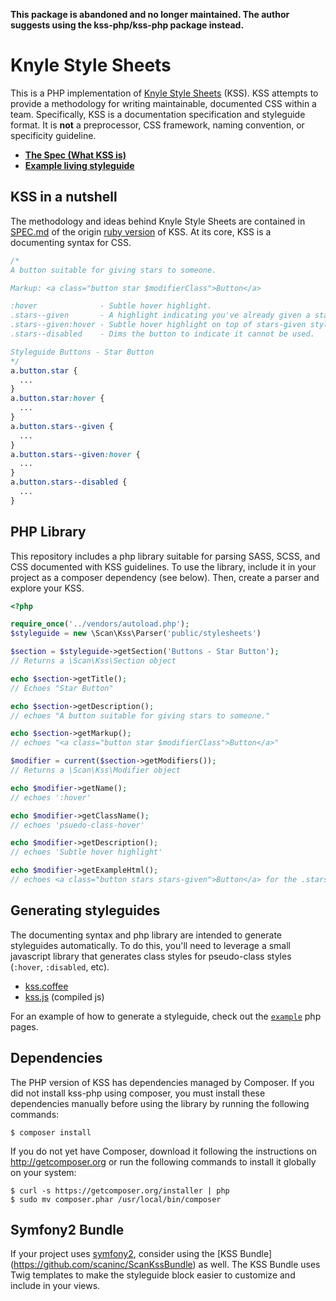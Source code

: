 __This package is abandoned and no longer maintained. The author suggests using the kss-php/kss-php package instead.__

# Knyle Style Sheets

This is a PHP implementation of [Knyle Style Sheets](http://warpspire.com/kss) (KSS). KSS attempts to provide a methodology for writing maintainable, documented CSS within a team. Specifically, KSS is a documentation specification and styleguide format. It is **not** a preprocessor, CSS framework, naming convention, or specificity guideline.

* **[The Spec (What KSS is)](https://github.com/kneath/kss/blob/master/SPEC.md)**
* **[Example living styleguide](https://github.com/scaninc/kss-php/tree/master/example)**

## KSS in a nutshell

The methodology and ideas behind Knyle Style Sheets are contained in [SPEC.md](https://github.com/kneath/kss/blob/master/SPEC.md) of the origin [ruby version](https://github.com/kneath/kss) of KSS. At its core, KSS is a documenting syntax for CSS.

```css
/*
A button suitable for giving stars to someone.

Markup: <a class="button star $modifierClass">Button</a>

:hover              - Subtle hover highlight.
.stars--given       - A highlight indicating you've already given a star.
.stars--given:hover - Subtle hover highlight on top of stars-given styling.
.stars--disabled    - Dims the button to indicate it cannot be used.

Styleguide Buttons - Star Button
*/
a.button.star {
  ...
}
a.button.star:hover {
  ...
}
a.button.stars--given {
  ...
}
a.button.stars--given:hover {
  ...
}
a.button.stars--disabled {
  ...
}
```

## PHP Library

This repository includes a php library suitable for parsing SASS, SCSS, and CSS documented with KSS guidelines. To use the library, include it in your project as a composer dependency (see below). Then, create a parser and explore your KSS.

```php
<?php

require_once('../vendors/autoload.php');
$styleguide = new \Scan\Kss\Parser('public/stylesheets')

$section = $styleguide->getSection('Buttons - Star Button');
// Returns a \Scan\Kss\Section object

echo $section->getTitle();
// Echoes "Star Button"

echo $section->getDescription();
// echoes "A button suitable for giving stars to someone."

echo $section->getMarkup();
// echoes "<a class="button star $modifierClass">Button</a>"

$modifier = current($section->getModifiers());
// Returns a \Scan\Kss\Modifier object

echo $modifier->getName();
// echoes ':hover'

echo $modifier->getClassName();
// echoes 'psuedo-class-hover'

echo $modifier->getDescription();
// echoes 'Subtle hover highlight'

echo $modifier->getExampleHtml();
// echoes <a class="button stars stars-given">Button</a> for the .stars-given modifier
```

## Generating styleguides

The documenting syntax and php library are intended to generate styleguides automatically. To do this, you'll need to leverage a small javascript library that generates class styles for pseudo-class styles (`:hover`, `:disabled`, etc).

* [kss.coffee](https://github.com/scaninc/kss-php/blob/master/lib/Scan/kss.coffee)
* [kss.js](https://github.com/scaninc/kss-php/blob/master/example/public/js/kss.js) (compiled js)

For an example of how to generate a styleguide, check out the [`example`](https://github.com/scaninc/kss-php/tree/master/example) php pages.

## Dependencies

The PHP version of KSS has dependencies managed by Composer. If you did not install kss-php using composer, you must install these dependencies manually before using the library by running the following commands:

```
$ composer install
```

If you do not yet have Composer, download it following the instructions on http://getcomposer.org or run the following commands to install it globally on your system:

```
$ curl -s https://getcomposer.org/installer | php
$ sudo mv composer.phar /usr/local/bin/composer
```

## Symfony2 Bundle

If your project uses [symfony2](http://symfony.com/), consider using the [KSS Bundle] (https://github.com/scaninc/ScanKssBundle) as well. The KSS Bundle uses Twig templates to make the styleguide block easier to customize and include in your views.
